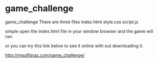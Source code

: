 # game_challenge
game_challenge
There are three files 
index.html
style.css
script.js

simple open the index.html file in your window browser and the game will run.

or you can try this link below to see it online with out downloading it.

http://mgullfaraz.com/game_challenge/

